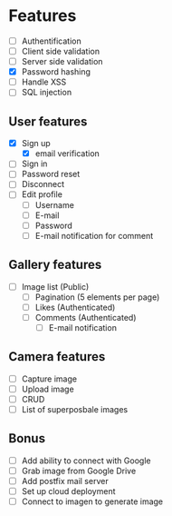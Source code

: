 # Features

- [ ] Authentification
- [ ] Client side validation
- [ ] Server side validation
- [x] Password hashing
- [ ] Handle XSS
- [ ] SQL injection

## User features

- [x] Sign up
  - [x] email verification
- [ ] Sign in
- [ ] Password reset
- [ ] Disconnect
- [ ] Edit profile
  - [ ] Username
  - [ ] E-mail
  - [ ] Password
  - [ ] E-mail notification for comment

## Gallery features

- [ ] Image list (Public)
  - [ ] Pagination (5 elements per page)
  - [ ] Likes (Authenticated)
  - [ ] Comments (Authenticated)
    - [ ] E-mail notification

## Camera features

- [ ] Capture image
- [ ] Upload image
- [ ] CRUD
- [ ] List of superposbale images

## Bonus

- [ ] Add ability to connect with Google
- [ ] Grab image from Google Drive
- [ ] Add postfix mail server
- [ ] Set up cloud deployment
- [ ] Connect to imagen to generate image
